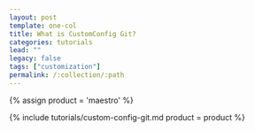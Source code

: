```yaml
---
layout: post
template: one-col
title: What is CustomConfig Git?
categories: tutorials
lead: ""
legacy: false
tags: ["customization"]
permalink: /:collection/:path
---
```


{% assign product = 'maestro' %}

{% include tutorials/custom-config-git.md product = product %}
